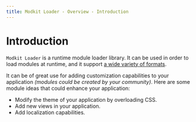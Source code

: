 ```yaml
---
title: Modkit Loader - Overview - Introduction
---
```

# Introduction

`Modkit Loader` is a runtime module loader library.
It can be used in order to load modules at runtime, and it support [a wide variety of formats](/in-depth/modules#formats).

It can be of great use for adding customization capabilities to your application *(modules could be created by your community)*.
Here are some module ideas that could enhance your application:

* Modify the theme of your application by overloading CSS.
* Add new views in your application.
* Add localization capabilities.
